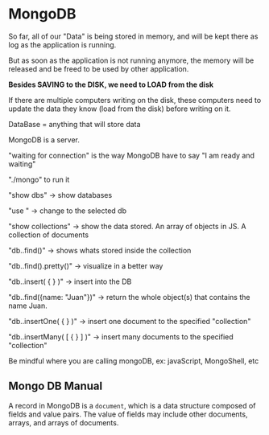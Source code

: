 # MongoDB

So far, all of our "Data" is being stored in memory, and will be kept there as log as the application is running.

But as soon as the application is not running anymore, the memory will be released and be freed to be used by other application.

**Besides SAVING to the DISK, we need to LOAD from the disk**

If there are multiple computers writing on the disk, these computers need to update the data they know (load from the disk) before writing on it.

DataBase = anything that will store data

MongoDB is a server.

"waiting for connection" is the way MongoDB have to say "I am ready and waiting"

"./mongo" to run it

"show dbs" -> show databases

"use <dbName>" -> change to the selected db

"show collections" -> show the data stored. An array of objects in JS. A collection of documents

"db.<collection>.find()" -> shows whats stored inside the collection

"db.<collection>.find().pretty()" -> visualize in a better way

"db.<collection>.insert( { <object> } )" -> insert into the DB

"db.<collection>.find({name: "Juan"})" -> return the whole object(s) that contains the name Juan.

"db.<collection>.insertOne( { <pair value to be inserted> } )" -> insert one document to the specified "collection"

"db.<collection>.insertMany( [ { <pair value to be inserted> } ] )" -> insert many documents to the specified "collection"

Be mindful where you are calling mongoDB, ex: javaScript, MongoShell, etc

## Mongo DB Manual

A record in MongoDB is a `document`, which is a data structure composed of fields and value pairs. The value of fields may include other documents, arrays, and arrays of documents.



